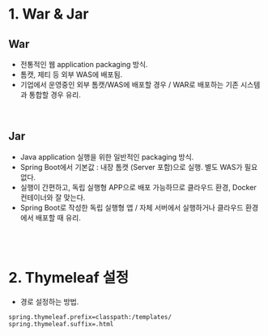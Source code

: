 # 1. War & Jar
## War
- 전통적인 웹 application packaging 방식.
- 톰캣, 제티 등 외부 WAS에 배포됨.
- 기업에서 운영중인 외부 톰캣/WAS에 배포할 경우 / WAR로 배포하는 기존 시스템과 통합할 경우 유리.

</br>

## Jar
- Java application 실행을 위한 일반적인 packaging 방식.
- Spring Boot에서 기본값 : 내장 톰캣 (Server 포함)으로 실행. 별도 WAS가 필요 없다.
- 실행이 간편하고, 독립 실행형 APP으로 배포 가능하므로 클라우드 환경, Docker 컨테이너와 잘 맞는다.
- Spring Boot로 작성한 독립 실행형 앱 / 자체 서버에서 실행하거나 클라우드 환경에서 배포할 때 유리.

</br>
</br>

# 2. Thymeleaf 설정
- 경로 설정하는 방법.
```application.properties
spring.thymeleaf.prefix=classpath:/templates/
spring.thymeleaf.suffix=.html
```